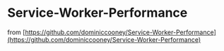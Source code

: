 Service-Worker-Performance
==========================

from [https://github.com/dominiccooney/Service-Worker-Performance](https://github.com/dominiccooney/Service-Worker-Performance)